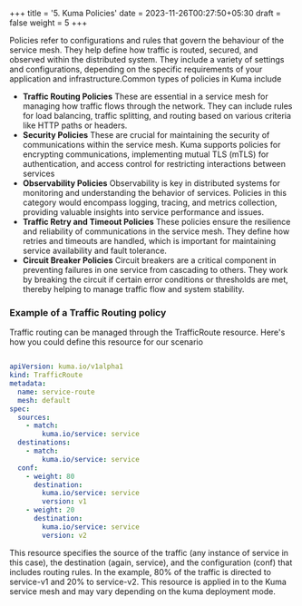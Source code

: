+++
title = '5. Kuma Policies'
date = 2023-11-26T00:27:50+05:30
draft = false
weight = 5
+++

Policies refer to configurations and rules that govern the behaviour of the service mesh. They help define how traffic is routed, secured, and observed within the distributed system. They include a variety of settings and configurations, depending on the specific requirements of your application and infrastructure.Common types of policies in Kuma include

- **Traffic Routing Policies** These are essential in a service mesh for managing how traffic flows through the network. They can include rules for load balancing, traffic splitting, and routing based on various criteria like HTTP paths or headers.
- **Security Policies** These are crucial for maintaining the security of communications within the service mesh. Kuma supports policies for encrypting communications, implementing mutual TLS (mTLS) for authentication, and access control for restricting interactions between services
- **Observability Policies** Observability is key in distributed systems for monitoring and understanding the behavior of services. Policies in this category would encompass logging, tracing, and metrics collection, providing valuable insights into service performance and issues.
- **Traffic Retry and Timeout Policies** These policies ensure the resilience and reliability of communications in the service mesh. They define how retries and timeouts are handled, which is important for maintaining service availability and fault tolerance.
- **Circuit Breaker Policies** Circuit breakers are a critical component in preventing failures in one service from cascading to others. They work by breaking the circuit if certain error conditions or thresholds are met, thereby helping to manage traffic flow and system stability.

### **__Example of a Traffic Routing policy__**

Traffic routing can be managed through the TrafficRoute resource. Here's how you could define this resource for our scenario

``` yaml

apiVersion: kuma.io/v1alpha1
kind: TrafficRoute
metadata:
  name: service-route
  mesh: default
spec:
  sources:
    - match:
        kuma.io/service: service
  destinations:
    - match:
        kuma.io/service: service
  conf:
    - weight: 80
      destination:
        kuma.io/service: service
        version: v1
    - weight: 20
      destination:
        kuma.io/service: service
        version: v2

```

This resource specifies the source of the traffic (any instance of service in this case), the destination (again, service), and the configuration (conf) that includes routing rules. In the example, 80% of the traffic is directed to service-v1 and 20% to service-v2. This resource is applied in to the Kuma service mesh and may vary depending on the kuma deployment mode.
